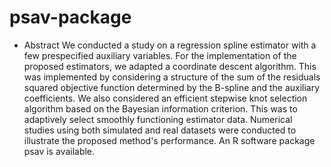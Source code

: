# psav-package

* Abstract
  We conducted a study on a regression spline estimator with a few prespecified auxiliary variables. For the implementation of the proposed estimators, we adapted a coordinate descent algorithm. This was implemented by considering a structure of the sum of the residuals squared objective function determined by the B-spline and the auxiliary coefficients. We also considered an efficient stepwise knot selection algorithm based on the Bayesian information criterion. This was to adaptively select smoothly functioning estimator data. Numerical studies using both simulated and real datasets were conducted to illustrate the proposed method's performance.  An R software package psav is available.

